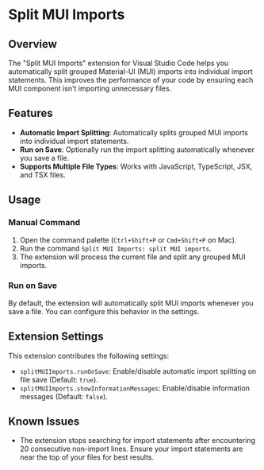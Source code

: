 # Split MUI Imports

## Overview

The "Split MUI Imports" extension for Visual Studio Code helps you automatically split grouped Material-UI (MUI) imports into individual import statements. This improves the performance of your code by ensuring each MUI component isn't importing unnecessary files.

## Features

-   **Automatic Import Splitting**: Automatically splits grouped MUI imports into individual import statements.
-   **Run on Save**: Optionally run the import splitting automatically whenever you save a file.
-   **Supports Multiple File Types**: Works with JavaScript, TypeScript, JSX, and TSX files.

## Usage

### Manual Command

1. Open the command palette (`Ctrl+Shift+P` or `Cmd+Shift+P` on Mac).
2. Run the command `Split MUI Imports: split MUI imports`.
3. The extension will process the current file and split any grouped MUI imports.

### Run on Save

By default, the extension will automatically split MUI imports whenever you save a file. You can configure this behavior in the settings.

## Extension Settings

This extension contributes the following settings:

-   `splitMUIImports.runOnSave`: Enable/disable automatic import splitting on file save (Default: `true`).
-   `splitMUIImports.showInformationMessages`: Enable/disable information messages (Default: `false`).

## Known Issues

-   The extension stops searching for import statements after encountering 20 consecutive non-import lines. Ensure your import statements are near the top of your files for best results.
